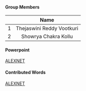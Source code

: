 #### Group Members

|         | Name                 |
|:--------:|:--------------------:|
|   1      |   Thejaswini Reddy Vootkuri         |
|   2      |    Showrya Chakra Kollu         |

#### Powerpoint

[ALEXNET](https://github.com/vootkurithejaswini/DataMining-vootkuri/blob/master/Assignments/wiki_contributions/alexnet.pptx)

#### Contributed Words

[ALEXNET](https://github.com/rugbyprof/5443-Data-Mining/wiki/ALEXNET) 
